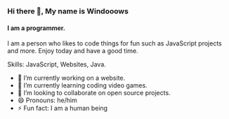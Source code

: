 ### Hi there 👋, My name is Windooows
#### I am a programmer.
I am a person who likes to code things for fun such as JavaScript projects and more. Enjoy today and have a good time.

Skills: JavaScript, Websites, Java.

- 🔭 I’m currently working on a website. 
- 🌱 I’m currently learning coding video games. 
- 👯 I’m looking to collaborate on open source projects. 
- 😄 Pronouns: he/him 
- ⚡ Fun fact: I am a human being 
